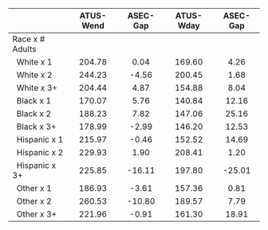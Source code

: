 
|                      |    ATUS-Wend |     ASEC-Gap |    ATUS-Wday |     ASEC-Gap |
| -------------------- | :----------: | :----------: | :----------: | :----------: |
| Race x # Adults      |              |              |              |              |
| &nbsp;&nbsp;White x 1 |       204.78 |         0.04 |       169.60 |         4.26 |
| &nbsp;&nbsp;White x 2 |       244.23 |        -4.56 |       200.45 |         1.68 |
| &nbsp;&nbsp;White x 3+ |       204.44 |         4.87 |       154.88 |         8.04 |
| &nbsp;&nbsp;Black x 1 |       170.07 |         5.76 |       140.84 |        12.16 |
| &nbsp;&nbsp;Black x 2 |       188.23 |         7.82 |       147.06 |        25.16 |
| &nbsp;&nbsp;Black x 3+ |       178.99 |        -2.99 |       146.20 |        12.53 |
| &nbsp;&nbsp;Hispanic x 1 |       215.97 |        -0.46 |       152.52 |        14.69 |
| &nbsp;&nbsp;Hispanic x 2 |       229.93 |         1.90 |       208.41 |         1.20 |
| &nbsp;&nbsp;Hispanic x 3+ |       225.85 |       -16.11 |       197.80 |       -25.01 |
| &nbsp;&nbsp;Other x 1 |       186.93 |        -3.61 |       157.36 |         0.81 |
| &nbsp;&nbsp;Other x 2 |       260.53 |       -10.80 |       189.57 |         7.79 |
| &nbsp;&nbsp;Other x 3+ |       221.96 |        -0.91 |       161.30 |        18.91 |

